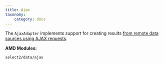 ```yaml
---
title: Ajax
taxonomy:
    category: docs
---
```


The `AjaxAdapter` implements support for creating results [from remote data sources using AJAX requests](/data-sources/ajax).

**AMD Modules:**

`select2/data/ajax`
